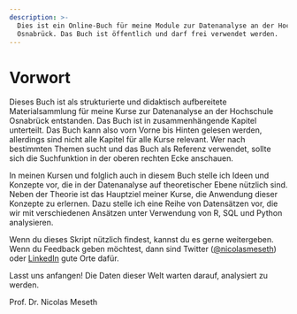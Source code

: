 ```yaml
---
description: >-
  Dies ist ein Online-Buch für meine Module zur Datenanalyse an der Hochschule
  Osnabrück. Das Buch ist öffentlich und darf frei verwendet werden.
---
```


# Vorwort

Dieses Buch ist als strukturierte und didaktisch aufbereitete Materialsammlung für meine Kurse zur Datenanalyse an der Hochschule Osnabrück entstanden. Das Buch ist in zusammenhängende Kapitel unterteilt. Das Buch kann also vorn Vorne bis Hinten gelesen werden, allerdings sind nicht alle Kapitel für alle Kurse relevant. Wer nach bestimmten Themen sucht und das Buch als Referenz verwendet, sollte sich die Suchfunktion in der oberen rechten Ecke anschauen.&#x20;

In meinen Kursen und folglich auch in diesem Buch stelle ich Ideen und Konzepte vor, die in der Datenanalyse auf theoretischer Ebene nützlich sind. Neben der Theorie ist das Hauptziel meiner Kurse, die Anwendung dieser Konzepte zu erlernen. Dazu stelle ich eine Reihe von Datensätzen vor, die wir mit verschiedenen Ansätzen unter Verwendung von R, SQL und Python analysieren.&#x20;

Wenn du dieses Skript nützlich findest, kannst du es gerne weitergeben. Wenn du Feedback geben möchtest, dann sind Twitter ([@nicolasmeseth](https://twitter.com/nicolasmeseth)) oder [LinkedIn](https://www.linkedin.com/in/nicolasmeseth) gute Orte dafür.&#x20;

Lasst uns anfangen! Die Daten dieser Welt warten darauf, analysiert zu werden.

Prof. Dr. Nicolas Meseth
